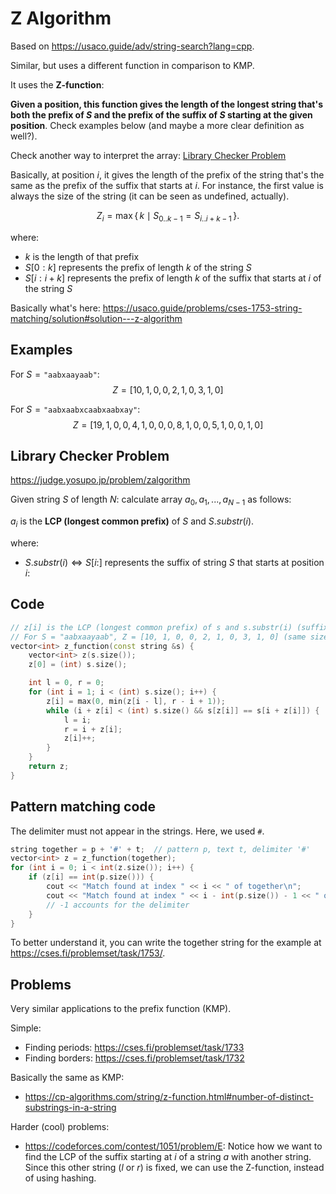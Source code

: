 # Z Algorithm
Based on https://usaco.guide/adv/string-search?lang=cpp.

Similar, but uses a different function in comparison to KMP.

It uses the **Z-function**:

**Given a position, this function gives the length of the longest string that's both the prefix of $S$ and the prefix of the suffix of $S$ starting at the given position**. Check examples below (and maybe a more clear definition as well?).

Check another way to interpret the array: [Library Checker Problem](#library-checker-problem)

Basically, at position $i$, it gives the length of the prefix of the string that's the same as the prefix of the suffix that starts at $i$. For instance, the first value is always the size of the string (it can be seen as undefined, actually).

$$
Z_i = \max\{\, k \mid S_{0..k-1} = S_{i..i+k-1} \,\}.
$$

where:
- $k$ is the length of that prefix
- $S[0:k]$ represents the prefix of length $k$ of the string $S$
- $S[i: i + k]$ represents the prefix of length $k$ of the suffix that starts at $i$ of the string $S$

Basically what's here: https://usaco.guide/problems/cses-1753-string-matching/solution#solution---z-algorithm

## Examples

For $S = \texttt{"aabxaayaab"}$:
$$Z=[10, 1, 0, 0, 2, 1, 0, 3, 1, 0]$$

For $S = \texttt{"aabxaabxcaabxaabxay"}$:
$$Z = [19, 1, 0, 0, 4, 1, 0, 0, 0, 8, 1, 0, 0, 5, 1, 0, 0, 1, 0]$$


## Library Checker Problem
https://judge.yosupo.jp/problem/zalgorithm

Given string $S$ of length $N$: calculate array $a_0,a_1,...,a_{N−1}$ as follows:

$a_i​$ is the **LCP (longest common prefix)** of $S$ and $S.substr(i)$.

where:
- $S.substr(i) \Longleftrightarrow S[i:]$ represents the suffix of string $S$ that starts at position $i$: 

## Code

```cpp
// z[i] is the LCP (longest common prefix) of s and s.substr(i) (suffix of S starting at i: s[i:]).
// For S = "aabxaayaab", Z = [10, 1, 0, 0, 2, 1, 0, 3, 1, 0] (same size as S)
vector<int> z_function(const string &s) {
	vector<int> z(s.size());
	z[0] = (int) s.size();

	int l = 0, r = 0;
	for (int i = 1; i < (int) s.size(); i++) {
		z[i] = max(0, min(z[i - l], r - i + 1));
		while (i + z[i] < (int) s.size() && s[z[i]] == s[i + z[i]]) {
			l = i;
			r = i + z[i];
			z[i]++;
		}
	}
	return z;
}
```

## Pattern matching code
The delimiter must not appear in the strings. Here, we used `#`.
```cpp
string together = p + '#' + t;	// pattern p, text t, delimiter '#'
vector<int> z = z_function(together);
for (int i = 0; i < int(z.size()); i++) {
	if (z[i] == int(p.size())) {
		cout << "Match found at index " << i << " of together\n";
		cout << "Match found at index " << i - int(p.size()) - 1 << " of text\n";
		// -1 accounts for the delimiter
	}
}
```

To better understand it, you can write the together string for the example at https://cses.fi/problemset/task/1753/.


## Problems
Very similar applications to the prefix function (KMP).

Simple:
- Finding periods: https://cses.fi/problemset/task/1733
- Finding borders: https://cses.fi/problemset/task/1732

Basically the same as KMP:
- https://cp-algorithms.com/string/z-function.html#number-of-distinct-substrings-in-a-string


Harder (cool) problems:
- https://codeforces.com/contest/1051/problem/E: Notice how we want to find the LCP of the suffix starting at $i$ of a string $a$ with another string. Since this other string ($l$ or $r$) is fixed, we can use the Z-function, instead of using hashing.
